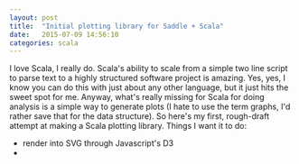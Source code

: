 ```yaml
---
layout: post
title:  "Initial plotting library for Saddle + Scala"
date:   2015-07-09 14:56:10
categories: scala
---
```


I love Scala, I really do.  Scala's ability to scale from a simple two line script to parse text to a highly structured software project
is amazing.   Yes, yes, I know you can do this with just about any other language, but it just hits the sweet spot for me.
Anyway, what's really missing for Scala for doing analysis is a simple way to generate plots (I hate to use the term graphs, I'd rather 
save that for the data structure).  So here's my first, rough-draft attempt at making a Scala plotting library.  Things I want it to do:

- render into SVG through Javascript's D3
- 
